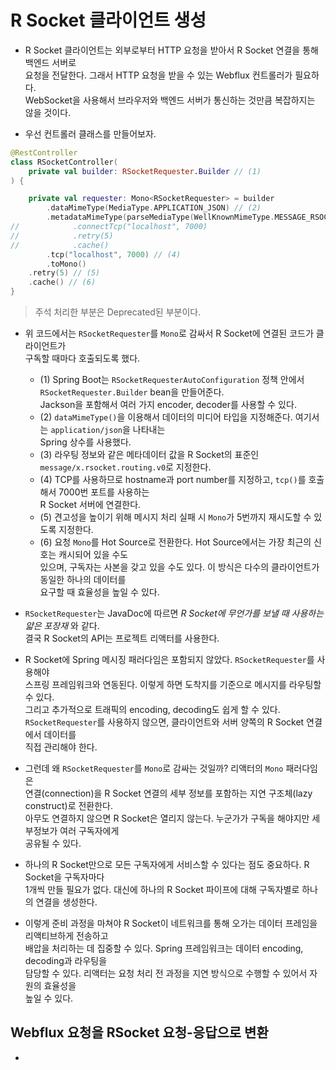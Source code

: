 # R Socket 클라이언트 생성

- R Socket 클라이언트는 외부로부터 HTTP 요청을 받아서 R Socket 연결을 통해 백엔드 서버로  
  요청을 전달한다. 그래서 HTTP 요청을 받을 수 있는 Webflux 컨트롤러가 필요하다.  
  WebSocket을 사용해서 브라우저와 백엔드 서버가 통신하는 것만큼 복잡하지는 않을 것이다.

- 우선 컨트롤러 클래스를 만들어보자.

```kt
@RestController
class RSocketController(
    private val builder: RSocketRequester.Builder // (1)
) {

    private val requester: Mono<RSocketRequester> = builder
        .dataMimeType(MediaType.APPLICATION_JSON) // (2)
        .metadataMimeType(parseMediaType(WellKnownMimeType.MESSAGE_RSOCKET_ROUTING.toString())) // (3)
//            .connectTcp("localhost", 7000)
//            .retry(5)
//            .cache()
        .tcp("localhost", 7000) // (4)
        .toMono()
	.retry(5) // (5)
	.cache() // (6)
}
```

> 주석 처리한 부분은 Deprecated된 부분이다.

- 위 코드에서는 `RSocketRequester`를 `Mono`로 감싸서 R Socket에 연결된 코드가 클라이언트가  
  구독할 때마다 호출되도록 했다.

  - (1) Spring Boot는 `RSocketRequesterAutoConfiguration` 정책 안에서 `RSocketRequester.Builder` bean을 만들어준다.  
    Jackson을 포함해서 여러 가지 encoder, decoder를 사용할 수 있다.
  - (2) `dataMimeType()`을 이용해서 데이터의 미디어 타입을 지정해준다. 여기서는 `application/json`을 나타내는  
    Spring 상수를 사용했다.
  - (3) 라우팅 정보와 같은 메타데이터 값을 R Socket의 표준인 `message/x.rsocket.routing.v0`로 지정한다.
  - (4) TCP를 사용하므로 hostname과 port number를 지정하고, `tcp()`를 호출해서 7000번 포트를 사용하는  
    R Socket 서버에 연결한다.
  - (5) 견고성을 높이기 위해 메시지 처리 실패 시 `Mono`가 5번까지 재시도할 수 있도록 지정한다.
  - (6) 요청 `Mono`를 Hot Source로 전환한다. Hot Source에서는 가장 최근의 신호는 캐시되어 있을 수도  
    있으며, 구독자는 사본을 갖고 있을 수도 있다. 이 방식은 다수의 클라이언트가 동일한 하나의 데이터를  
    요구할 때 효율성을 높일 수 있다.

- `RSocketRequester`는 JavaDoc에 따르면 _R Socket에 무언가를 보낼 때 사용하는 얇은 포장재_ 와 같다.  
  결국 R Socket의 API는 프로젝트 리액터를 사용한다.

- R Socket에 Spring 메시징 패러다임은 포함되지 않았다. `RSocketRequester`를 사용해야  
  스프링 프레임워크와 연동된다. 이렇게 하면 도착지를 기준으로 메시지를 라우팅할 수 있다.  
  그리고 추가적으로 트래픽의 encoding, decoding도 쉽게 할 수 있다.  
  `RSocketRequester`를 사용하지 않으면, 클라이언트와 서버 양쪽의 R Socket 연결에서 데이터를  
  직접 관리해야 한다.

- 그런데 왜 `RSocketRequester`를 `Mono`로 감싸는 것일까? 리액터의 `Mono` 패러다임은  
  연결(connection)을 R Socket 연결의 세부 정보를 포함하는 지연 구조체(lazy construct)로 전환한다.  
  아무도 연결하지 않으면 R Socket은 열리지 않는다. 누군가가 구독을 해야지만 세부정보가 여러 구독자에게  
  공유될 수 있다.

- 하나의 R Socket만으로 모든 구독자에게 서비스할 수 있다는 점도 중요하다. R Socket을 구독자마다  
  1개씩 만들 필요가 없다. 대신에 하나의 R Socket 파이프에 대해 구독자별로 하나의 연결을 생성한다.

- 이렇게 준비 과정을 마쳐야 R Socket이 네트워크를 통해 오가는 데이터 프레임을 리액티브하게 전송하고  
  배압을 처리하는 데 집중할 수 있다. Spring 프레임워크는 데이터 encoding, decoding과 라우팅을  
  담당할 수 있다. 리액터는 요청 처리 전 과정을 지연 방식으로 수행할 수 있어서 자원의 효율성을  
  높일 수 있다.

## Webflux 요청을 RSocket 요청-응답으로 변환

-
